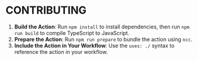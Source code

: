 # CONTRIBUTING

1. **Build the Action**: Run `npm install` to install dependencies, then run `npm run build` to compile TypeScript to JavaScript.
2. **Prepare the Action**: Run `npm run prepare` to bundle the action using `ncc`.
3. **Include the Action in Your Workflow**: Use the `uses: ./` syntax to reference the action in your workflow.
